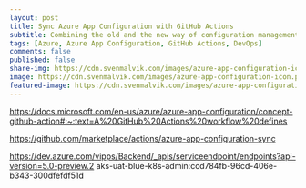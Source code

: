```yaml
---
layout: post
title: Sync Azure App Configuration with GitHub Actions
subtitle: Combining the old and the new way of configuration management
tags: [Azure, Azure App Configuration, GitHub Actions, DevOps]
comments: false
published: false
share-img: https://cdn.svenmalvik.com/images/azure-app-configuration-icon.png
image: https://cdn.svenmalvik.com/images/azure-app-configuration-icon.png
featured-image: https://cdn.svenmalvik.com/images/azure-app-configuration-icon.png
---
```


https://docs.microsoft.com/en-us/azure/azure-app-configuration/concept-github-action#:~:text=A%20GitHub%20Actions%20workflow%20defines

https://github.com/marketplace/actions/azure-app-configuration-sync


https://dev.azure.com/vipps/Backend/_apis/serviceendpoint/endpoints?api-version=5.0-preview.2
aks-uat-blue-k8s-admin:ccd784fb-96cd-406e-b343-300dfefdf51d